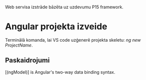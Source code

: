 Web servisa izstrāde bāzēta uz uzdevumu P15 framework.

# Angular projekta izveide
Terminālā komanda, lai VS code uzģenerē projekta skeletu: *ng new ProjectName*.  

## Paskaidrojumi
\[(ngModel)\] is Angular's two-way data binding syntax.

